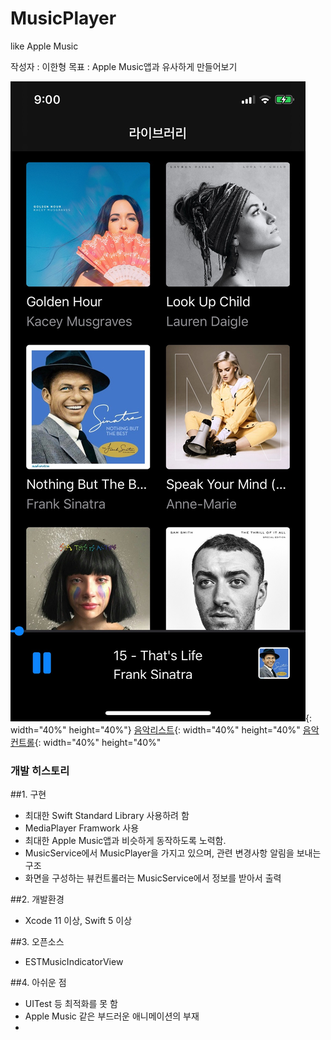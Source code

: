 # MusicPlayer
like Apple Music

작성자 : 이한형
목표 : Apple Music앱과 유사하게 만들어보기

![메인](./ScreenShots/img1.jpeg){: width="40%" height="40%"}
[음악리스트](./ScreenShots/img2.jpeg){: width="40%" height="40%"
[음악컨트롤](./ScreenShots/img3.jpeg){: width="40%" height="40%"

### 개발 히스토리

##1. 구현
- 최대한 Swift Standard Library 사용하려 함
- MediaPlayer Framwork 사용
- 최대한 Apple Music앱과 비슷하게 동작하도록 노력함.
- MusicService에서 MusicPlayer을 가지고 있으며, 관련 변경사항 알림을 보내는 구조
- 화면을 구성하는 뷰컨트롤러는 MusicService에서 정보를 받아서 출력

##2. 개발환경
- Xcode 11 이상, Swift 5 이상

##3. 오픈소스
- ESTMusicIndicatorView

##4. 아쉬운 점
- UITest 등 최적화를 못 함
- Apple Music 같은 부드러운 애니메이션의 부재
- 
